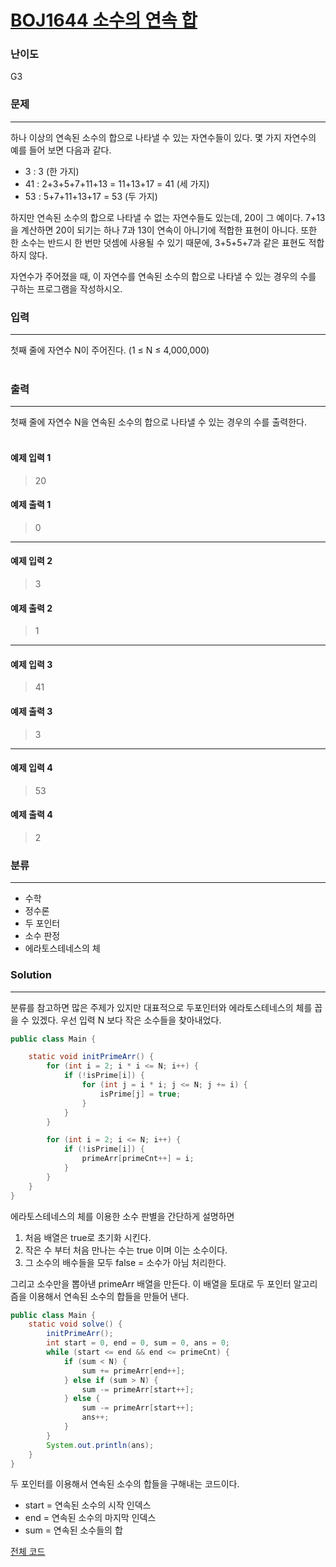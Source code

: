 # [BOJ1644 소수의 연속 합](https://www.acmicpc.net/problem/1644)

### 난이도

G3

### 문제

***
하나 이상의 연속된 소수의 합으로 나타낼 수 있는 자연수들이 있다. 몇 가지 자연수의 예를 들어 보면 다음과 같다.

* 3 : 3 (한 가지)
* 41 : 2+3+5+7+11+13 = 11+13+17 = 41 (세 가지)
* 53 : 5+7+11+13+17 = 53 (두 가지)<br>

하지만 연속된 소수의 합으로 나타낼 수 없는 자연수들도 있는데, 20이 그 예이다. 7+13을 계산하면 20이 되기는 하나 7과 13이 연속이 아니기에 적합한 표현이 아니다. 또한 한 소수는 반드시 한 번만 덧셈에
사용될 수 있기 때문에, 3+5+5+7과 같은 표현도 적합하지 않다.

자연수가 주어졌을 때, 이 자연수를 연속된 소수의 합으로 나타낼 수 있는 경우의 수를 구하는 프로그램을 작성하시오.

### 입력

***
첫째 줄에 자연수 N이 주어진다. (1 ≤ N ≤ 4,000,000)
<br><br>

### 출력

***
첫째 줄에 자연수 N을 연속된 소수의 합으로 나타낼 수 있는 경우의 수를 출력한다.
<br><br>

#### 예제 입력 1

> 20

#### 예제 출력 1

> 0
***

#### 예제 입력 2

> 3

#### 예제 출력 2

> 1
***

#### 예제 입력 3

> 41

#### 예제 출력 3

> 3
***

#### 예제 입력 4

> 53

#### 예제 출력 4

> 2

### 분류

***

* 수학
* 정수론
* 두 포인터
* 소수 판정
* 에라토스테네스의 체

### Solution

***

분류를 참고하면 많은 주제가 있지만 대표적으로 두포인터와 에라토스테네스의 체를 꼽을 수 있겠다. 우선 입력 N 보다 작은 소수들을 찾아내었다.

```java
public class Main {

    static void initPrimeArr() {
        for (int i = 2; i * i <= N; i++) {
            if (!isPrime[i]) {
                for (int j = i * i; j <= N; j += i) {
                    isPrime[j] = true;
                }
            }
        }

        for (int i = 2; i <= N; i++) {
            if (!isPrime[i]) {
                primeArr[primeCnt++] = i;
            }
        }
    }
}

```

에라토스테네스의 체를 이용한 소수 판별을 간단하게 설명하면

1. 처음 배열은 true로 초기화 시킨다.
2. 작은 수 부터 처음 만나는 수는 true 이며 이는 소수이다.
3. 그 소수의 배수들을 모두 false = 소수가 아님 처리한다.

그리고 소수만을 뽑아낸 primeArr 배열을 만든다. 이 배열을 토대로 두 포인터 알고리즘을 이용해서 연속된 소수의 합들을 만들어 낸다.

```java
public class Main {
    static void solve() {
        initPrimeArr();
        int start = 0, end = 0, sum = 0, ans = 0;
        while (start <= end && end <= primeCnt) {
            if (sum < N) {
                sum += primeArr[end++];
            } else if (sum > N) {
                sum -= primeArr[start++];
            } else {
                sum -= primeArr[start++];
                ans++;
            }
        }
        System.out.println(ans);
    }
}
```

두 포인터를 이용해서 연속된 소수의 합들을 구해내는 코드이다.

* start = 연속된 소수의 시작 인덱스
* end = 연속된 소수의 마지막 인덱스
* sum = 연속된 소수들의 합

[전체 코드](https://github.com/Jungmin-Seo0527/CodingTest/blob/main/src/BruteForce/BOJ1644_소수의_연속합.java)
